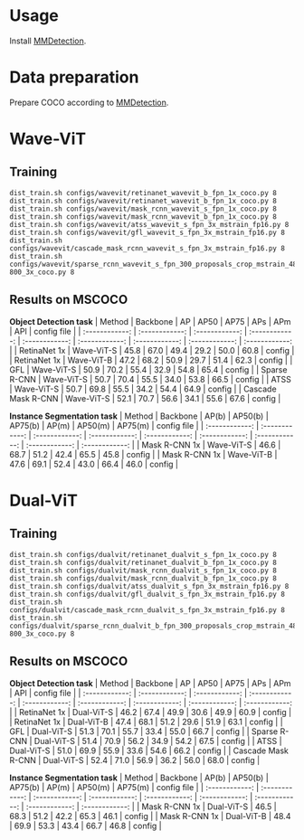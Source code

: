 # Usage
Install [MMDetection](https://github.com/open-mmlab/mmdetection).

# Data preparation
Prepare COCO according to [MMDetection](https://github.com/open-mmlab/mmdetection/blob/master/docs/en/1_exist_data_model.md).

# Wave-ViT
## Training
```
dist_train.sh configs/wavevit/retinanet_wavevit_b_fpn_1x_coco.py 8
dist_train.sh configs/wavevit/retinanet_wavevit_b_fpn_1x_coco.py 8
dist_train.sh configs/wavevit/mask_rcnn_wavevit_s_fpn_1x_coco.py 8
dist_train.sh configs/wavevit/mask_rcnn_wavevit_b_fpn_1x_coco.py 8
dist_train.sh configs/wavevit/atss_wavevit_s_fpn_3x_mstrain_fp16.py 8
dist_train.sh configs/wavevit/gfl_wavevit_s_fpn_3x_mstrain_fp16.py 8
dist_train.sh configs/wavevit/cascade_mask_rcnn_wavevit_s_fpn_3x_mstrain_fp16.py 8
dist_train.sh configs/wavevit/sparse_rcnn_wavevit_s_fpn_300_proposals_crop_mstrain_480-800_3x_coco.py 8
```

## Results on MSCOCO
**Object Detection task**
| Method | Backbone  |  AP  | AP50   |  AP75 | APs  | APm  | APl  | config file | 
| :------------: | :------------: | :------------: | :------------: | :------------: | :------------: | :------------: | :------------: |  :------------: |
| RetinaNet 1x       | Wave-ViT-S | 45.8 | 67.0 | 49.4 | 29.2 | 50.0 | 60.8 | config |
| RetinaNet 1x       | Wave-ViT-B | 47.2 | 68.2 | 50.9 | 29.7 | 51.4 | 62.3 | config |
| GFL                | Wave-ViT-S | 50.9 | 70.2 | 55.4 | 32.9 | 54.8 | 65.4 | config |
| Sparse R-CNN       | Wave-ViT-S | 50.7 | 70.4 | 55.5 | 34.0 | 53.8 | 66.5 | config |
| ATSS               | Wave-ViT-S | 50.7 | 69.8 | 55.5 | 34.2 | 54.4 | 64.9 | config |
| Cascade Mask R-CNN | Wave-ViT-S | 52.1 | 70.7 | 56.6 | 34.1 | 55.6 | 67.6 | config |

**Instance Segmentation task**
| Method |  Backbone  |  AP(b)  | AP50(b)   |  AP75(b) | AP(m)  | AP50(m)  | AP75(m)  | config file |
| :------------: | :------------: | :------------: | :------------: | :------------: | :------------: | :------------: | :------------: |  :------------: |
| Mask R-CNN 1x |  Wave-ViT-S | 46.6 | 68.7 | 51.2 | 42.4 | 65.5 | 45.8 | config |
| Mask R-CNN 1x |  Wave-ViT-B | 47.6 | 69.1 | 52.4 | 43.0 | 66.4 | 46.0 | config |

# Dual-ViT
## Training
```
dist_train.sh configs/dualvit/retinanet_dualvit_s_fpn_1x_coco.py 8
dist_train.sh configs/dualvit/retinanet_dualvit_b_fpn_1x_coco.py 8
dist_train.sh configs/dualvit/mask_rcnn_dualvit_s_fpn_1x_coco.py 8
dist_train.sh configs/dualvit/mask_rcnn_dualvit_b_fpn_1x_coco.py 8
dist_train.sh configs/dualvit/atss_dualvit_s_fpn_3x_mstrain_fp16.py 8
dist_train.sh configs/dualvit/gfl_dualvit_s_fpn_3x_mstrain_fp16.py 8
dist_train.sh configs/dualvit/cascade_mask_rcnn_dualvit_s_fpn_3x_mstrain_fp16.py 8
dist_train.sh configs/dualvit/sparse_rcnn_dualvit_b_fpn_300_proposals_crop_mstrain_480-800_3x_coco.py 8
```

## Results on MSCOCO
**Object Detection task**
| Method | Backbone  |  AP  | AP50   |  AP75 | APs  | APm  | APl  | config file | 
| :------------: | :------------: | :------------: | :------------: | :------------: | :------------: | :------------: | :------------: |  :------------: |
| RetinaNet 1x       | Dual-ViT-S | 46.2 | 67.4 | 49.9 | 30.6 | 49.9 | 60.9 | config |
| RetinaNet 1x       | Dual-ViT-B | 47.4 | 68.1 | 51.2 | 29.6 | 51.9 | 63.1 | config |
| GFL                | Dual-ViT-S | 51.3 | 70.1 | 55.7 | 33.4 | 55.0 | 66.7 | config |
| Sparse R-CNN       | Dual-ViT-S | 51.4 | 70.9 | 56.2 | 34.9 | 54.2 | 67.5 | config |
| ATSS               | Dual-ViT-S | 51.0 | 69.9 | 55.9 | 33.6 | 54.6 | 66.2 | config |
| Cascade Mask R-CNN | Dual-ViT-S | 52.4 | 71.0 | 56.9 | 36.2 | 56.0 | 68.0 | config |

**Instance Segmentation task**
| Method |  Backbone  |  AP(b)  | AP50(b)   |  AP75(b) | AP(m)  | AP50(m)  | AP75(m)  | config file |
| :------------: | :------------: | :------------: | :------------: | :------------: | :------------: | :------------: | :------------: |  :------------: |
| Mask R-CNN 1x |  Dual-ViT-S | 46.5 | 68.3 | 51.2 | 42.2 | 65.3 | 46.1 | config |
| Mask R-CNN 1x |  Dual-ViT-B | 48.4 | 69.9 | 53.3 | 43.4 | 66.7 | 46.8 | config |
